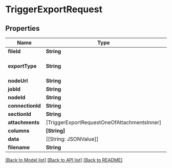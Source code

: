 # TriggerExportRequest

## Properties
Name | Type | Description | Notes
------------ | ------------- | ------------- | -------------
**fileId** | **String** |  | 
**exportType** | **String** |  | [optional] [default to .node]
**nodeUrl** | **String** |  | [optional] 
**jobId** | **String** |  | [optional] 
**nodeId** | **String** |  | [optional] 
**connectionId** | **String** |  | [optional] 
**sectionId** | **String** |  | [optional] 
**attachments** | [TriggerExportRequestOneOfAttachmentsInner] |  | [optional] 
**columns** | **[String]** |  | 
**data** | [[String: JSONValue]] |  | 
**filename** | **String** |  | [optional] 

[[Back to Model list]](../README.md#documentation-for-models) [[Back to API list]](../README.md#documentation-for-api-endpoints) [[Back to README]](../README.md)


